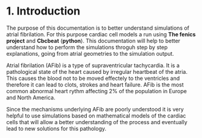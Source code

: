 # 1. Introduction

The purpose of this documentation is to better understand simulations of atrial fibrilation. For this purpose cardiac cell models a run using **The fenics project** and **Cbcbeat** (**python**). 
This documentation will help to better understand how to perform the simulations throguh step by step explanations, going from atrial geometries to the simulation output. 

Atrial fibrilation (AFib)  is a  type of supraventricular tachycardia. It is a pathological state of the heart caused by irregular heartbeat of the atria. This causes the blood not to be moved effectely to the ventricles and therefore it can lead to clots, strokes and heart failure. AFib is the most common abnormal heart rythm affecting 2% of the population in Europe and North America. 

Since the mechanisms underlying AFib are poorly understood it is very helpful to use simulations based on mathematical models of the cardiac cells that will allow a better understanding of the process and eventually lead to new solutions for this pathology. 









